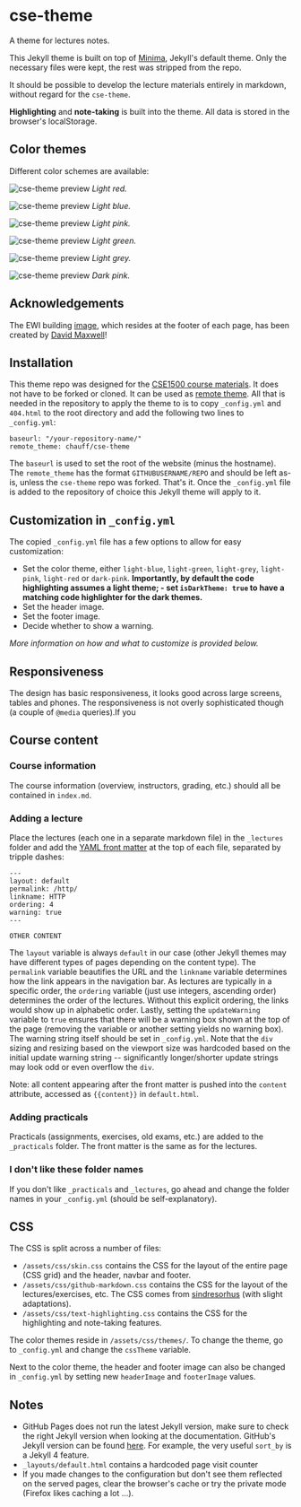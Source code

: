 # cse-theme

A theme for lectures notes.

This Jekyll theme is built on top of [Minima](https://github.com/jekyll/minima), Jekyll's default theme. Only the necessary files were kept, the rest was stripped from the repo.

It should be possible to develop the lecture materials entirely in markdown, without regard for the `cse-theme`.

**Highlighting** and **note-taking** is built into the theme. All data is stored in the browser's localStorage.

## Color themes

Different color schemes are available:

![cse-theme preview](/screenshot-red.png)
*Light red.*

![cse-theme preview](/screenshot-blue.png)
*Light blue.*

![cse-theme preview](/screenshot-pink.png)
*Light pink.*

![cse-theme preview](/screenshot-green.png)
*Light green.*

![cse-theme preview](/screenshot-grey.png)
*Light grey.*

![cse-theme preview](/screenshot-dark-pink.png)
*Dark pink.*

## Acknowledgements

The EWI building [image](assets/images/tudelft-ewi.svg), which resides at the footer of each page, has been created by [David Maxwell](https://www.dmax.org.uk/)!

## Installation

This theme repo was designed for the [CSE1500 course materials](https://github.com/chauff/Web-Teaching/). It does not have to be forked or cloned. It can be used as [remote theme](https://github.blog/2017-11-29-use-any-theme-with-github-pages/). All that is needed in the repository to apply the theme to is to copy `_config.yml` and `404.html` to the root directory and add the following two lines to `_config.yml`:

```
baseurl: "/your-repository-name/"
remote_theme: chauff/cse-theme
```

The `baseurl` is used to set the root of the website (minus the hostname). The `remote_theme` has the format `GITHUBUSERNAME/REPO` and should be left as-is, unless the `cse-theme` repo was forked. That's it. Once the `_config.yml` file is added to the repository of choice this Jekyll theme will apply to it. 

## Customization in `_config.yml`

The copied `_config.yml` file has a few options to allow for easy customization:

- Set the color theme, either `light-blue`, `light-green`, `light-grey`, `light-pink`, `light-red` or `dark-pink`. **Importantly, by default the code highlighting assumes a light theme; - set `isDarkTheme: true` to have a matching code highlighter for the dark themes.**
- Set the header image.
- Set the footer image.
- Decide whether to show a warning.

*More information on how and what to customize is provided below.*

## Responsiveness

The design has basic responsiveness, it looks good across large screens, tables and phones. The responsiveness is not overly sophisticated though (a couple of `@media` queries).If you 

## Course content

### Course information

The course information (overview, instructors, grading, etc.) should all be contained in `index.md`.

### Adding a lecture

Place the lectures (each one in a separate markdown file) in the `_lectures` folder and add the [YAML front matter](https://jekyllrb.com/docs/front-matter/) at the top of each file, separated by tripple dashes:

```
---
layout: default
permalink: /http/
linkname: HTTP
ordering: 4
warning: true
---

OTHER CONTENT
```

The `layout` variable is always `default` in our case (other Jekyll themes may have different types of pages depending on the content type). The `permalink` variable beautifies the URL and the `linkname` variable determines how the link appears in the navigation bar. As lectures are typically in a specific order, the `ordering` variable (just use integers, ascending order) determines the order of the lectures. Without this explicit ordering, the links would show up in alphabetic order. Lastly, setting the `updateWarning` variable to `true` ensures that there will be a warning box shown at the top of the page (removing the variable or another setting yields no warning box). The warning string itself should be set in `_config.yml`. Note that the `div` sizing and resizing based on the viewport size was hardcoded based on the initial update warning string -- significantly longer/shorter update strings may look odd or even overflow the `div`. 

Note: all content appearing after the front matter is pushed into the `content` attribute, accessed as `{{content}}` in `default.html`.


### Adding practicals

Practicals (assignments, exercises, old exams, etc.) are added to the `_practicals` folder. The front matter is the same as for the lectures.

### I don't like these folder names

If you don't like `_practicals` and `_lectures`, go ahead and change the folder names in your `_config.yml` (should be self-explanatory).

## CSS

The CSS is split across a number of files:

- `/assets/css/skin.css` contains the CSS for the layout of the entire page (CSS grid) and the header, navbar and footer.
- `/assets/css/github-markdown.css` contains the CSS for the layout of the lectures/exercises, etc. The CSS comes from [sindresorhus](https://github.com/sindresorhus/github-markdown-css) (with slight adaptations).
- `/assets/css/text-highlighting.css` contains the CSS for the highlighting and note-taking features.

The color themes reside in `/assets/css/themes/`. To change the theme, go to `_config.yml` and change the `cssTheme` variable.

Next to the color theme, the header and footer image can also be changed in `_config.yml` by setting new `headerImage` and `footerImage` values.

## Notes

- GitHub Pages does not run the latest Jekyll version, make sure to check the right Jekyll version when looking at the documentation. GitHub's Jekyll version can be found [here](https://pages.github.com/versions/). For example, the very useful `sort_by` is a Jekyll 4 feature.
- `_layouts/default.html` contains a hardcoded page visit counter
- If you made changes to the configuration but don't see them reflected on the served pages,  clear the browser's cache or try the private mode (Firefox likes caching a lot ...).
